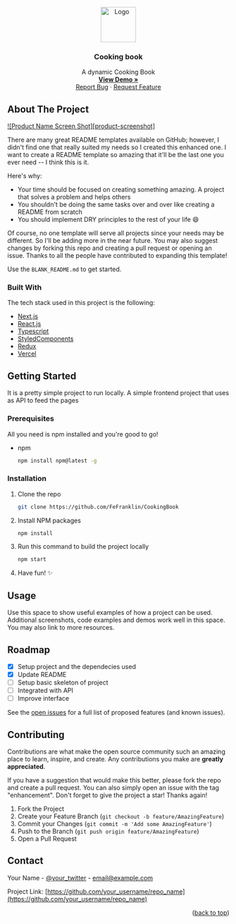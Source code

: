 <div id="top"></div>

<!-- PROJECT LOGO -->
<br />
<div align="center">
  <a href="https://cooking-book.vercel.app/">
    <img src="https://img.icons8.com/windows/96/000000/cook-male.png" alt="Logo" width="80" height="80">
  </a>

  <h3 align="center">Cooking book</h3>

  <p align="center">
    A dynamic Cooking Book
    <br />
    <a href="https://github.com/othneildrew/Best-README-Template"><strong>View Demo »</strong></a>
    <br />
    <a href="https://github.com/FeFranklin/CookingBook/issues">Report Bug</a>
    ·
    <a href="https://github.com/FeFranklin/CookingBook/issues">Request Feature</a>
  </p>
</div>

<!-- ABOUT THE PROJECT -->
## About The Project

[![Product Name Screen Shot][product-screenshot]](https://example.com)

There are many great README templates available on GitHub; however, I didn't find one that really suited my needs so I created this enhanced one. I want to create a README template so amazing that it'll be the last one you ever need -- I think this is it.

Here's why:
* Your time should be focused on creating something amazing. A project that solves a problem and helps others
* You shouldn't be doing the same tasks over and over like creating a README from scratch
* You should implement DRY principles to the rest of your life :smile:

Of course, no one template will serve all projects since your needs may be different. So I'll be adding more in the near future. You may also suggest changes by forking this repo and creating a pull request or opening an issue. Thanks to all the people have contributed to expanding this template!

Use the `BLANK_README.md` to get started.

### Built With

The tech stack used in this project is the following:

* [Next.js](https://nextjs.org/)
* [React.js](https://reactjs.org/)
* [Typescript](https://www.typescriptlang.org/)
* [StyledComponents](https://styled-components.com/)
* [Redux](https://redux.js.org/)
* [Vercel](https://vercel.com/)

<!-- GETTING STARTED -->
## Getting Started

It is a pretty simple project to run locally. A simple frontend project that uses as API to feed the pages

### Prerequisites

All you need is npm installed and you're good to go!
* npm
  ```sh
  npm install npm@latest -g
  ```

### Installation

1. Clone the repo
   ```sh
   git clone https://github.com/FeFranklin/CookingBook
   ```
2. Install NPM packages
   ```sh
   npm install
   ```
3. Run this command to build the project locally
   ```sh
   npm start
   ```
4. Have fun! ✨

<!-- USAGE EXAMPLES -->
## Usage

Use this space to show useful examples of how a project can be used. Additional screenshots, code examples and demos work well in this space. You may also link to more resources.

<!-- ROADMAP -->
## Roadmap

- [x] Setup project and the dependecies used
- [x] Update README
- [ ] Setup basic skeleton of project
- [ ] Integrated with API
- [ ] Improve interface

See the [open issues](https://github.com/othneildrew/Best-README-Template/issues) for a full list of proposed features (and known issues).

<!-- CONTRIBUTING -->
## Contributing

Contributions are what make the open source community such an amazing place to learn, inspire, and create. Any contributions you make are **greatly appreciated**.

If you have a suggestion that would make this better, please fork the repo and create a pull request. You can also simply open an issue with the tag "enhancement".
Don't forget to give the project a star! Thanks again!

1. Fork the Project
2. Create your Feature Branch (`git checkout -b feature/AmazingFeature`)
3. Commit your Changes (`git commit -m 'Add some AmazingFeature'`)
4. Push to the Branch (`git push origin feature/AmazingFeature`)
5. Open a Pull Request

<!-- CONTACT -->
## Contact

Your Name - [@your_twitter](https://twitter.com/your_username) - email@example.com

Project Link: [https://github.com/your_username/repo_name](https://github.com/your_username/repo_name)

<p align="right">(<a href="#top">back to top</a>)</p>
